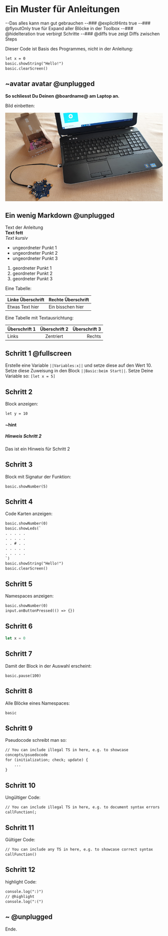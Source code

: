 # Ein Muster für Anleitungen
--Das alles kann man gut gebrauchen
--### @explicitHints true 
--### @flyoutOnly true für Expand aller Blöcke in der Toolbox
--### @hideIteration true verbirgt Schritte
--### @diffs true zeigt Diffs zwischen Steps

Dieser Code ist Basis des Programmes, nicht in der Anleitung:

```template
let x = 0
basic.showString("Hello!")
basic.clearScreen()
```

## ~avatar avatar @unplugged

**So schliesst Du Deinen @boardname@ am Laptop an.**

Bild einbetten:

![Am Computer anschliessen](https://github.com/CalliTGS3/calliope-tutorial/blob/master/Am_Computer_anschliessen_2.jpg?raw=true)

## Ein wenig Markdown @unplugged

Text der Anleitung <br>
**Text fett** <br>
*Text kursiv*

- ungeordneter Punkt 1
- ungeordneter Punkt 2
- ungeordneter Punkt 3

1. geordneter Punkt 1
2. geordneter Punkt 2
3. geordneter Punkt 3

Eine Tabelle:

| Linke Überschrift | Rechte Überschrift |
| ------------------ | ------------------ |
| Etwas Text hier | Ein bisschen hier |

Eine Tabelle mit Textausrichtung:

| Überschrift 1 | Überschrift 2 | Überschrift 3 |
|:--------------|:-------------:|--------------:|
| Links | Zentriert | Rechts |


## Schritt 1 @fullscreen

Erstelle eine Variable ``||Variables:x||`` und setze diese auf den Wert 10.
Setze diese Zuweisung in den Block  ``||Basic:beim Start||``.
Setze Deine Variable so: ``[let x = 5]``


## Schritt 2 

Block anzeigen:

```blocks
let y = 10
```

#### ~hint

##### Hinweis Schritt 2
Das ist ein Hinweis für Schritt 2


## Schritt 3 

Block mit Signatur der Funktion:

```sig
basic.showNumber(5)
```


## Schritt 4

Code Karten anzeigen:

```cards
basic.showNumber(0)
basic.showLeds(`
. . . . .
. . . . .
. . # . .
. . . . .
. . . . .
`)
basic.showString("Hello!")
basic.clearScreen()
```

## Schritt 5

Namespaces anzeigen:

```namespaces
basic.showNumber(0)
input.onButtonPressed(() => {})
```

## Schritt 6

```typescript
let x = 0
```


## Schritt 7

Damit der Block in der Auswahl erscheint:

```ghost
basic.pause(100)
```


## Schritt 8

Alle Blöcke eines Namespaces:

```apis
basic
```

## Schritt 9

Pseudocode schreibt man so:

```typescript-ignore
// You can include illegal TS in here, e.g. to showcase concepts/psuedocode
for (initialization; check; update) {
    ...
}
```


## Schritt 10

Ungültiger Code:

```typescript-invalid
// You can include illegal TS in here, e.g. to document syntax errors
callFunction(;
```


## Schritt 11

Gültiger Code:

```typescript-valid
// You can include any TS in here, e.g. to showcase correct syntax
callFunction()
```


## Schritt 12

highlight Code:

```blocks
console.log(":)")
// @highlight
console.log(":(")
```


## ~ @unplugged
Ende.